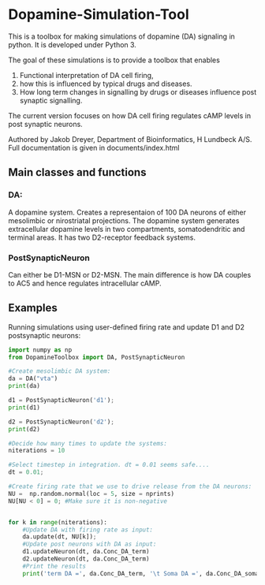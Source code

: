 # Dopamine-Simulation-Tool
This is a toolbox for making simulations of dopamine (DA) signaling in python. It is developed under Python 3. 

The goal of these simulations is to provide a toolbox that enables 
1. Functional interpretation of DA cell firing, 
2. how this is influenced by typical drugs and diseases. 
2. How long term changes in signalling by drugs or diseases influence post synaptic signalling.  

The current version focuses on how DA cell firing regulates cAMP levels in post synaptic neurons. 

Authored by Jakob Dreyer, Department of Bioinformatics, H Lundbeck A/S. 
Full documentation is given in documents/index.html

## Main classes and functions

### DA:
A dopamine system. Creates a representaion of 100 DA neurons of either mesolimbic or nirostriatal projections. 
The dopamine system generates extracellular dopamine levels in two compartments, somatodendritic and terminal areas. 
It has two D2-receptor feedback systems.

### PostSynapticNeuron
Can either be D1-MSN or D2-MSN. The main difference is how DA couples to AC5 and hence regulates intracellular cAMP. 


## Examples
Running simulations using user-defined firing rate and update D1 and D2  postsynaptic neurons:

```python
import numpy as np
from DopamineToolbox import DA, PostSynapticNeuron

#Create mesolimbic DA system:
da = DA("vta")
print(da)

d1 = PostSynapticNeuron('d1');
print(d1)

d2 = PostSynapticNeuron('d2');
print(d2)

#Decide how many times to update the systems:
niterations = 10

#Select timestep in integration. dt = 0.01 seems safe.... 
dt = 0.01;

#Create firing rate that we use to drive release from the DA neurons:
NU =  np.random.normal(loc = 5, size = nprints)
NU[NU < 0] = 0; #Make sure it is non-negative


for k in range(niterations):
    #Update DA with firing rate as input: 
    da.update(dt, NU[k]);  
    #Update post neurons with DA as input:
    d1.updateNeuron(dt, da.Conc_DA_term)
    d2.updateNeuron(dt, da.Conc_DA_term)
    #Print the results
    print('term DA =', da.Conc_DA_term, '\t Soma DA =', da.Conc_DA_soma, '\t D1-cAMP = ', d1.cAMP, ndigits, '\t D2-cAMP = ', d2.cAMP)
```
